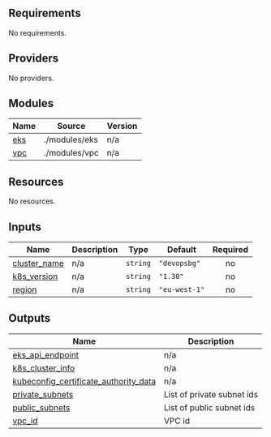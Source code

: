 <!-- BEGIN_TF_DOCS -->
## Requirements

No requirements.

## Providers

No providers.

## Modules

| Name | Source | Version |
|------|--------|---------|
| <a name="module_eks"></a> [eks](#module\_eks) | ./modules/eks | n/a |
| <a name="module_vpc"></a> [vpc](#module\_vpc) | ./modules/vpc | n/a |

## Resources

No resources.

## Inputs

| Name | Description | Type | Default | Required |
|------|-------------|------|---------|:--------:|
| <a name="input_cluster_name"></a> [cluster\_name](#input\_cluster\_name) | n/a | `string` | `"devopsbg"` | no |
| <a name="input_k8s_version"></a> [k8s\_version](#input\_k8s\_version) | n/a | `string` | `"1.30"` | no |
| <a name="input_region"></a> [region](#input\_region) | n/a | `string` | `"eu-west-1"` | no |

## Outputs

| Name | Description |
|------|-------------|
| <a name="output_eks_api_endpoint"></a> [eks\_api\_endpoint](#output\_eks\_api\_endpoint) | n/a |
| <a name="output_k8s_cluster_info"></a> [k8s\_cluster\_info](#output\_k8s\_cluster\_info) | n/a |
| <a name="output_kubeconfig_certificate_authority_data"></a> [kubeconfig\_certificate\_authority\_data](#output\_kubeconfig\_certificate\_authority\_data) | n/a |
| <a name="output_private_subnets"></a> [private\_subnets](#output\_private\_subnets) | List of private subnet ids |
| <a name="output_public_subnets"></a> [public\_subnets](#output\_public\_subnets) | List of public subnet ids |
| <a name="output_vpc_id"></a> [vpc\_id](#output\_vpc\_id) | VPC id |
<!-- END_TF_DOCS -->